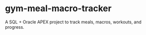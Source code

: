 # gym-meal-macro-tracker
A SQL + Oracle APEX project to track meals, macros, workouts, and progress.
